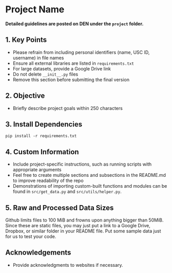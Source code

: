# Project Name

**Detailed guidelines are posted on DEN under the `project` folder.**

## 1. Key Points 
* Please refrain from including personal identifiers (name, USC ID, username) in file names
* Ensure all external libraries are listed in `requirements.txt`
* For large datasets, provide a Google Drive link
* Do not delete `__init__.py` files
* Remove this section before submitting the final version

## 2. Objective
* Briefly describe project goals within 250 characters

## 3. Install Dependencies

```
pip install -r requirements.txt
```

## 4. Custom Information
* Include project-specific instructions, such as running scripts with appropriate arguments
* Feel free to create multiple sections and subsections in the README.md to improve readability of the repo
* Demonstrations of importing custom-built functions and modules can be found in `src/get_data.py` and `src/utils/helper.py`.

## 5. Raw and Processed Data Sizes
Github limits files to 100 MiB and frowns upon anything bigger than 50MiB. 
Since these are static files, you may just put a link to a Google Drive, Dropbox, or similar folder in your README file. 
Put some sample data just for us to test your code.

## Acknowledgements
* Provide acknowledgments to websites if necessary.
